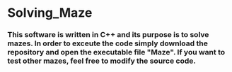 # Solving_Maze

### This software is written in C++ and its purpose is to solve mazes. In order to exceute the code simply download the repository and open the executable file "Maze". If you want to test other mazes, feel free to modify the source code.
